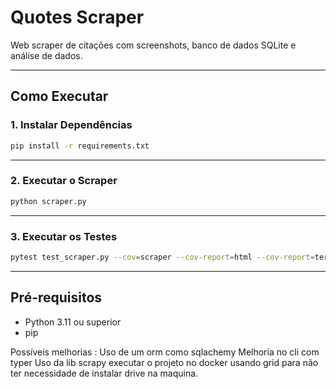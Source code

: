 #  Quotes Scraper

Web scraper de citações com screenshots, banco de dados SQLite e análise de dados.

---

##  Como Executar

### **1. Instalar Dependências**

```bash
pip install -r requirements.txt
```

---

### **2. Executar o Scraper**

```bash
python scraper.py
```

---

### **3. Executar os Testes**

```bash
pytest test_scraper.py --cov=scraper --cov-report=html --cov-report=term
```

---

##  Pré-requisitos

- Python 3.11 ou superior
- pip

 Possíveis melhorias : 
   Uso de um orm como  sqlachemy
   Melhoria no cli com typer
   Uso da lib scrapy
   executar o projeto no docker usando grid para não ter necessidade de instalar drive na maquina.

